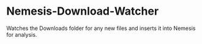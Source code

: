 # Nemesis-Download-Watcher
Watches the Downloads folder for any new files and inserts it into Nemesis for analysis.
